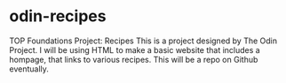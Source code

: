 # odin-recipes
TOP Foundations Project: Recipes
This is a project designed by The Odin Project. I will be using HTML to make a basic website that includes a hompage, that links to various recipes. This will be a repo on Github eventually.